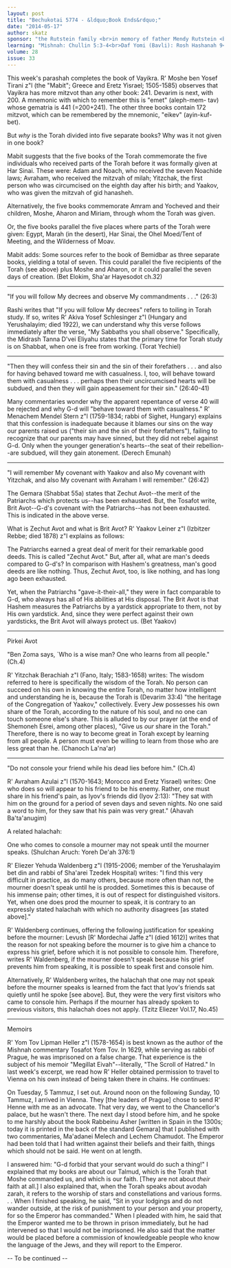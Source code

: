 ```yaml
---
layout: post
title: "Bechukotai 5774 - &ldquo;Book Ends&rdquo;"
date: "2014-05-17"
author: skatz
sponsor: "the Rutstein family <br>in memory of father Mendy Rutstein <br>(Menachem Mendel Shmuel ben Nachman Halevi a\"h) <br>and grandmother Bessie Rutstein <br>(Pesha Batya bat R' Zemach a\"h)"
learning: "Mishnah: Chullin 5:3-4<br>Daf Yomi (Bavli): Rosh Hashanah 9<br>Halachah: Mishnah Berurah 375:3-376:1"
volume: 28
issue: 33
---
```


This week's parashah completes the book of Vayikra. R' Moshe ben Yosef Tirani z"l (the "Mabit"; Greece and Eretz Yisrael; 1505-1585) observes that Vayikra has more mitzvot than any other book: 241. Devarim is next, with 200. A mnemonic with which to remember this is "emet" (aleph-mem- tav) whose gematria is 441 (=200+241). The other three books contain 172 mitzvot, which can be remembered by the mnemonic, "eikev" (ayin-kuf-bet).

But *why* is the Torah divided into five separate books? Why was it not given in one book?

Mabit suggests that the five books of the Torah commemorate the five individuals who received parts of the Torah before it was formally given at Har Sinai. These were: Adam and Noach, who received the seven Noachide laws; Avraham, who received the mitzvah of milah; Yitzchak, the first person who was circumcised on the eighth day after his birth; and Yaakov, who was given the mitzvah of gid hanasheh.

Alternatively, the five books commemorate Amram and Yocheved and their children, Moshe, Aharon and Miriam, through whom the Torah was given.

Or, the five books parallel the five places where parts of the Torah were given: Egypt, Marah (in the desert), Har Sinai, the Ohel Moed/Tent of Meeting, and the Wilderness of Moav.

Mabit adds: Some sources refer to the book of Bemidbar as three separate books, yielding a total of seven. This could parallel the five recipients of the Torah (see above) plus Moshe and Aharon, or it could parallel the seven days of creation. (Bet Elokim, Sha'ar Hayesodot ch.32)

********

"If you will follow My decrees and observe My commandments . . ." (26:3)

Rashi writes that "If you will follow My decrees" refers to toiling in Torah study. If so, writes R' Akiva Yosef Schlesinger z"l (Hungary and Yerushalayim; died 1922), we can understand why this verse follows immediately after the verse, "My Sabbaths you shall observe." Specifically, the Midrash Tanna D'vei Eliyahu states that the primary time for Torah study is on Shabbat, when one is free from working. (Torat Yechiel)

********

"Then they will confess their sin and the sin of their forefathers . . . and also for having behaved toward me with casualness. I, too, will behave toward them with casualness . . . perhaps then their uncircumcised hearts will be subdued, and then they will gain appeasement for their sin." (26:40-41)

Many commentaries wonder why the apparent repentance of verse 40 will be rejected and why G-d will "behave toward them with casualness." R' Menachem Mendel Stern z"l (1759-1834; rabbi of Sighet, Hungary) explains that this confession is inadequate because it blames our sins on the way our parents raised us ("their sin and the sin of their forefathers"), failing to recognize that our parents may have sinned, but they did not rebel against G-d. Only when the younger generation's hearts--the seat of their rebellion--are subdued, will they gain atonement. (Derech Emunah)

********

"I will remember My covenant with Yaakov and also My covenant with Yitzchak, and also My covenant with Avraham I will remember." (26:42)

The Gemara (Shabbat 55a) states that Zechut Avot--the merit of the Patriarchs which protects us--has been exhausted. But, the Tosafot write, Brit Avot--G-d's covenant with the Patriarchs--has not been exhausted. This is indicated in the above verse.

What is Zechut Avot and what is Brit Avot? R' Yaakov Leiner z"l (Izbitzer Rebbe; died 1878) z"l explains as follows:

The Patriarchs earned a great deal of merit for their remarkable good deeds. This is called "Zechut Avot." But, after all, what are man's deeds compared to G-d's? In comparison with Hashem's greatness, man's good deeds are like nothing. Thus, Zechut Avot, too, is like nothing, and has long ago been exhausted.

Yet, when the Patriarchs "gave-it-their-all," they were in fact comparable to G-d, who always has all of His abilities at His disposal. The Brit Avot is that Hashem measures the Patriarchs by a yardstick appropriate to them, not by His own yardstick. And, since they were perfect against their own yardsticks, the Brit Avot will always protect us. (Bet Yaakov)

********

Pirkei Avot

"Ben Zoma says, `Who is a wise man? One who learns from all people." (Ch.4)

R' Yitzchak Berachiah z"l (Fano, Italy; 1583-1658) writes: The wisdom referred to here is specifically the wisdom of the Torah. No person can succeed on his own in knowing the entire Torah, no matter how intelligent and understanding he is, because the Torah is (Devarim 33:4) "the heritage of the Congregation of Yaakov," collectively. Every Jew possesses his own share of the Torah, according to the nature of his soul, and no one can touch someone else's share. This is alluded to by our prayer (at the end of Shemoneh Esrei, among other places), "Give us *our* share in the Torah." Therefore, there is no way to become great in Torah except by learning from all people. A person must even be willing to learn from those who are less great than he. (Chanoch La'na'ar)

********

"Do not console your friend while his dead lies before him." (Ch.4)

R' Avraham Azulai z"l (1570-1643; Morocco and Eretz Yisrael) writes: One who does so will appear to his friend to be his enemy. Rather, one must share in his friend's pain, as Iyov's friends did (Iyov 2:13): "They sat with him on the ground for a period of seven days and seven nights. No one said a word to him, for they saw that his pain was very great." (Ahavah Ba'ta'anugim)

 A related halachah:

One who comes to console a mourner may not speak until the mourner speaks. (Shulchan Aruch: Yoreh De'ah 376:1)

 R' Eliezer Yehuda Waldenberg z"l (1915-2006; member of the Yerushalayim bet din and rabbi of Sha'arei Tzedek Hospital) writes: "I find this very difficult in practice, as do many others, because more often than not, the mourner doesn't speak until he is prodded. Sometimes this is because of his immense pain; other times, it is out of respect for distinguished visitors. Yet, when one does prod the mourner to speak, it is contrary to an expressly stated halachah with which no authority disagrees \[as stated above\]."

R' Waldenberg continues, offering the following justification for speaking before the mourner: Levush \[R' Mordechai Jaffe z"l (died 1612)\] writes that the reason for not speaking before the mourner is to give him a chance to express his grief, before which it is not possible to console him. Therefore, writes R' Waldenberg, if the mourner doesn't speak because his grief prevents him from speaking, it is possible to speak first and console him.

Alternatively, R' Waldenberg writes, the halachah that one may not speak before the mourner speaks is learned from the fact that Iyov's friends sat quietly until he spoke \[see above\]. But, they were the very first visitors who came to console him. Perhaps if the mourner has already spoken to previous visitors, this halachah does not apply. (Tzitz Eliezer Vol.17, No.45)

********

Memoirs

R' Yom Tov Lipman Heller z"l (1578-1654) is best known as the author of the Mishnah commentary Tosafot Yom Tov. In 1629, while serving as rabbi of Prague, he was imprisoned on a false charge. That experience is the subject of his memoir "Megillat Eivah"--literally, "The Scroll of Hatred." In last week's excerpt, we read how R' Heller obtained permission to travel to Vienna on his own instead of being taken there in chains. He continues:

On Tuesday, 5 Tammuz, I set out. Around noon on the following Sunday, 10 Tammuz, I arrived in Vienna. They \[the leaders of Prague\] chose to send R' Henne with me as an advocate. That very day, we went to the Chancellor's palace, but he wasn't there. The next day I stood before him, and he spoke to me harshly about the book Rabbeinu Asher \[written in Spain in the 1300s; today it is printed in the back of the standard Gemara\] that I published with two commentaries, Ma'adanei Melech and Lechem Chamudot. The Emperor had been told that I had written against their beliefs and their faith, things which should not be said. He went on at length.

I answered him: "G-d forbid that your servant would do such a thing!" I explained that my books are about our Talmud, which is the Torah that Moshe commanded us, and which is our faith. \[They are not about *their* faith at all.\] I also explained that, when the Torah speaks about avodah zarah, it refers to the worship of stars and constellations and various forms. . . When I finished speaking, he said, "Sit in your lodgings and do not wander outside, at the risk of punishment to your person and your property, for so the Emperor has commanded." When I pleaded with him, he said that the Emperor wanted me to be thrown in prison immediately, but he had intervened so that I would not be imprisoned. He also said that the matter would be placed before a commission of knowledgeable people who know the language of the Jews, and they will report to the Emperor.

-- To be continued --

